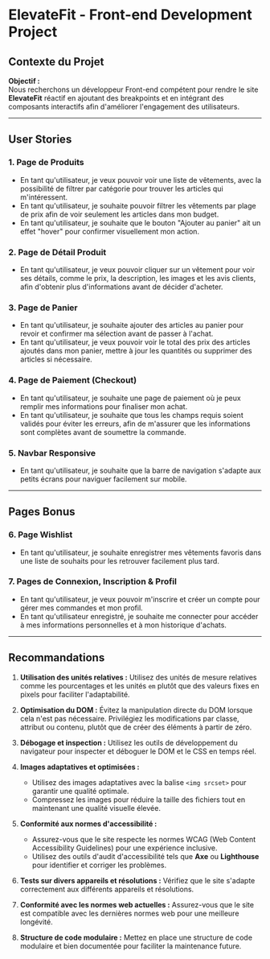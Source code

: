 # ElevateFit - Front-end Development Project

## Contexte du Projet

**Objectif :**  
Nous recherchons un développeur Front-end compétent pour rendre le site **ElevateFit** réactif en ajoutant des breakpoints et en intégrant des composants interactifs afin d'améliorer l'engagement des utilisateurs.

---

## User Stories

### 1. Page de Produits
- En tant qu'utilisateur, je veux pouvoir voir une liste de vêtements, avec la possibilité de filtrer par catégorie pour trouver les articles qui m'intéressent.
- En tant qu'utilisateur, je souhaite pouvoir filtrer les vêtements par plage de prix afin de voir seulement les articles dans mon budget.
- En tant qu'utilisateur, je souhaite que le bouton "Ajouter au panier" ait un effet "hover" pour confirmer visuellement mon action.

### 2. Page de Détail Produit
- En tant qu'utilisateur, je veux pouvoir cliquer sur un vêtement pour voir ses détails, comme le prix, la description, les images et les avis clients, afin d'obtenir plus d'informations avant de décider d'acheter.

### 3. Page de Panier
- En tant qu'utilisateur, je souhaite ajouter des articles au panier pour revoir et confirmer ma sélection avant de passer à l'achat.
- En tant qu'utilisateur, je veux pouvoir voir le total des prix des articles ajoutés dans mon panier, mettre à jour les quantités ou supprimer des articles si nécessaire.

### 4. Page de Paiement (Checkout)
- En tant qu'utilisateur, je souhaite une page de paiement où je peux remplir mes informations pour finaliser mon achat.
- En tant qu'utilisateur, je souhaite que tous les champs requis soient validés pour éviter les erreurs, afin de m'assurer que les informations sont complètes avant de soumettre la commande.

### 5. Navbar Responsive
- En tant qu'utilisateur, je souhaite que la barre de navigation s'adapte aux petits écrans pour naviguer facilement sur mobile.

---

## Pages Bonus

### 6. Page Wishlist
- En tant qu'utilisateur, je souhaite enregistrer mes vêtements favoris dans une liste de souhaits pour les retrouver facilement plus tard.

### 7. Pages de Connexion, Inscription & Profil
- En tant qu'utilisateur, je veux pouvoir m'inscrire et créer un compte pour gérer mes commandes et mon profil.
- En tant qu'utilisateur enregistré, je souhaite me connecter pour accéder à mes informations personnelles et à mon historique d'achats.

---

## Recommandations

1. **Utilisation des unités relatives :** Utilisez des unités de mesure relatives comme les pourcentages et les unités `em` plutôt que des valeurs fixes en pixels pour faciliter l'adaptabilité.

2. **Optimisation du DOM :** Évitez la manipulation directe du DOM lorsque cela n'est pas nécessaire. Privilégiez les modifications par classe, attribut ou contenu, plutôt que de créer des éléments à partir de zéro.

3. **Débogage et inspection :** Utilisez les outils de développement du navigateur pour inspecter et déboguer le DOM et le CSS en temps réel.

4. **Images adaptatives et optimisées :**
   - Utilisez des images adaptatives avec la balise `<img srcset>` pour garantir une qualité optimale.
   - Compressez les images pour réduire la taille des fichiers tout en maintenant une qualité visuelle élevée.

5. **Conformité aux normes d'accessibilité :**
   - Assurez-vous que le site respecte les normes WCAG (Web Content Accessibility Guidelines) pour une expérience inclusive.
   - Utilisez des outils d'audit d'accessibilité tels que **Axe** ou **Lighthouse** pour identifier et corriger les problèmes.

6. **Tests sur divers appareils et résolutions :** Vérifiez que le site s'adapte correctement aux différents appareils et résolutions.

7. **Conformité avec les normes web actuelles :** Assurez-vous que le site est compatible avec les dernières normes web pour une meilleure longévité.

8. **Structure de code modulaire :** Mettez en place une structure de code modulaire et bien documentée pour faciliter la maintenance future.
